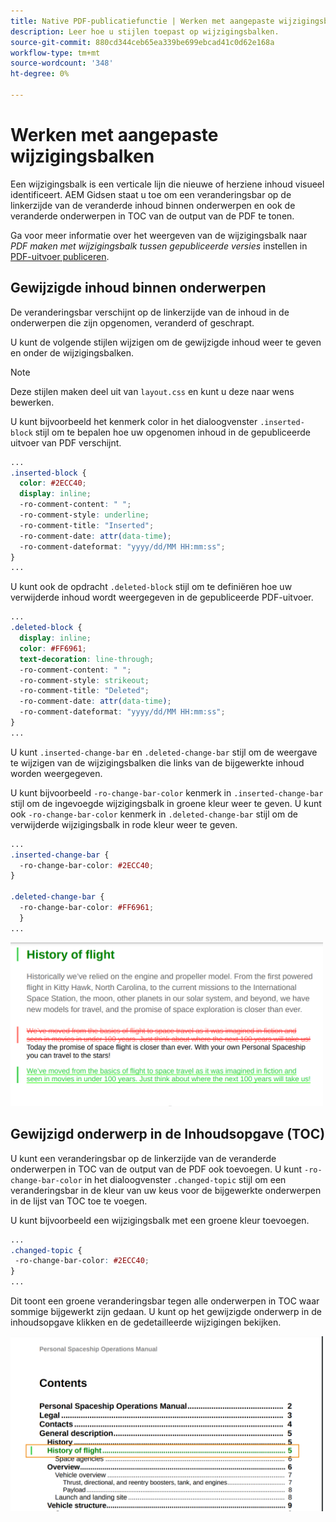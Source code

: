 ```yaml
---
title: Native PDF-publicatiefunctie | Werken met aangepaste wijzigingsbalken
description: Leer hoe u stijlen toepast op wijzigingsbalken.
source-git-commit: 880cd344ceb65ea339be699ebcad41c0d62e168a
workflow-type: tm+mt
source-wordcount: '348'
ht-degree: 0%

---
```


# Werken met aangepaste wijzigingsbalken

Een wijzigingsbalk is een verticale lijn die nieuwe of herziene inhoud visueel identificeert. AEM Gidsen staat u toe om een veranderingsbar op de linkerzijde van de veranderde inhoud binnen onderwerpen en ook de veranderde onderwerpen in TOC van de output van de PDF te tonen.

Ga voor meer informatie over het weergeven van de wijzigingsbalk naar *PDF maken met wijzigingsbalk tussen gepubliceerde versies* instellen in [PDF-uitvoer publiceren](../web-editor/native-pdf-web-editor.md).

## Gewijzigde inhoud binnen onderwerpen

De veranderingsbar verschijnt op de linkerzijde van de inhoud in de onderwerpen die zijn opgenomen, veranderd of geschrapt.

U kunt de volgende stijlen wijzigen om de gewijzigde inhoud weer te geven en onder de wijzigingsbalken.


>[!NOTE]
>
>Deze stijlen maken deel uit van `layout.css` en kunt u deze naar wens bewerken.

U kunt bijvoorbeeld het kenmerk color in het dialoogvenster `.inserted-block` stijl om te bepalen hoe uw opgenomen inhoud in de gepubliceerde uitvoer van PDF verschijnt.


```css
...
.inserted-block { 
  color: #2ECC40; 
  display: inline; 
  -ro-comment-content: " "; 
  -ro-comment-style: underline; 
  -ro-comment-title: "Inserted"; 
  -ro-comment-date: attr(data-time); 
  -ro-comment-dateformat: "yyyy/dd/MM HH:mm:ss"; 
} 
...
```

U kunt ook de opdracht `.deleted-block` stijl om te definiëren hoe uw verwijderde inhoud wordt weergegeven in de gepubliceerde PDF-uitvoer.

```css
...
.deleted-block { 
  display: inline; 
  color: #FF6961; 
  text-decoration: line-through; 
  -ro-comment-content: " "; 
  -ro-comment-style: strikeout; 
  -ro-comment-title: "Deleted"; 
  -ro-comment-date: attr(data-time); 
  -ro-comment-dateformat: "yyyy/dd/MM HH:mm:ss"; 
} 
...
```

U kunt `.inserted-change-bar` en `.deleted-change-bar` stijl om de weergave te wijzigen van de wijzigingsbalken die links van de bijgewerkte inhoud worden weergegeven.

U kunt bijvoorbeeld `-ro-change-bar-color` kenmerk in `.inserted-change-bar` stijl om de ingevoegde wijzigingsbalk in groene kleur weer te geven. U kunt ook `-ro-change-bar-color` kenmerk in `.deleted-change-bar` stijl om de verwijderde wijzigingsbalk in rode kleur weer te geven.

```css
...
.inserted-change-bar { 
  -ro-change-bar-color: #2ECC40; 
} 

.deleted-change-bar { 
  -ro-change-bar-color: #FF6961; 
  } 
...
```

<img src="./assets/changed-bar-content.png" alt="Inhoud van gewijzigd onderwerp van balk" width="500">

## Gewijzigd onderwerp in de Inhoudsopgave (TOC)

U kunt een veranderingsbar op de linkerzijde van de veranderde onderwerpen in TOC van de output van de PDF ook toevoegen. U kunt `-ro-change-bar-color` in het dialoogvenster `.changed-topic` stijl om een veranderingsbar in de kleur van uw keus voor de bijgewerkte onderwerpen in de lijst van TOC toe te voegen.

U kunt bijvoorbeeld een wijzigingsbalk met een groene kleur toevoegen.

```css
...
.changed-topic { 
 -ro-change-bar-color: #2ECC40; 
}  
...
```


Dit toont een groene veranderingsbar tegen alle onderwerpen in TOC waar sommige bijgewerkt zijn gedaan. U kunt op het gewijzigde onderwerp in de inhoudsopgave klikken en de gedetailleerde wijzigingen bekijken.

<img src="./assets/changed-bar-TOC.png" alt="Gewijzigde balk" width="500">
